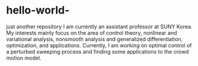 # hello-world-
just another repository 
I am currently an assistant professor at SUNY Korea. My interests mainly focus on the area of control theory, nonlinear and variational analysis, nonsmooth analysis and generalized differentiation, optimization, and applications. Currently, I am working on optimal control of a perturbed sweeping process and finding some applications to the crowd motion model. 
